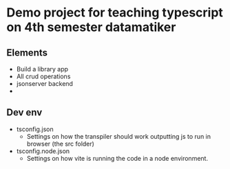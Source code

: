 # Demo project for teaching typescript on 4th semester datamatiker
## Elements
- Build a library app
- All crud operations
- jsonserver backend
- 

## Dev env
- tsconfig.json
  - Settings on how the transpiler should work outputting js to run in browser (the src folder)
- tsconfig.node.json
  - Settings on how vite is running the code in a node environment.